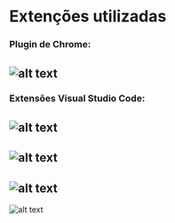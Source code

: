 # Extenções utilizadas

### Plugin de Chrome:

## ![alt text](image.png)

### Extensões Visual Studio Code:

## ![alt text](image-1.png)

## ![alt text](image-2.png)

## ![alt text](image-3.png)

![alt text](image-4.png)

